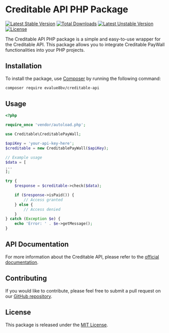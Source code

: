 # Creditable API PHP Package

[![Latest Stable Version](https://poser.pugx.org/evalue8bv/creditable-api/v)](https://packagist.org/packages/evalue8bv/creditable-api)
[![Total Downloads](https://poser.pugx.org/evalue8bv/creditable-api/downloads)](https://packagist.org/packages/evalue8bv/creditable-api)
[![Latest Unstable Version](https://poser.pugx.org/evalue8bv/creditable-api/v/unstable)](https://packagist.org/packages/evalue8bv/creditable-api)
[![License](https://poser.pugx.org/evalue8bv/creditable-api/license)](https://packagist.org/packages/evalue8bv/creditable-api)

The Creditable API PHP package is a simple and easy-to-use wrapper for the Creditable API. This package allows you to integrate Creditable PayWall functionalities into your PHP projects.

## Installation

To install the package, use [Composer](https://getcomposer.org/) by running the following command:

```sh
composer require evalue8bv/creditable-api
```

## Usage

```php
<?php

require_once 'vendor/autoload.php';

use Creditable\CreditablePayWall;

$apiKey = 'your-api-key-here';
$creditable = new CreditablePayWall($apiKey);

// Example usage
$data = [
...
];

try {
    $response = $creditable->check($data);

    if ($response->isPaid()) {
        // Access granted
    } else {
        // Access denied
    }
} catch (Exception $e) {
    echo 'Error: ' . $e->getMessage();
}

```

## API Documentation

For more information about the Creditable API, please refer to the [official documentation](https://api.creditable.news/docs/).

## Contributing

If you would like to contribute, please feel free to submit a pull request on our [GitHub repository](https://github.com/eValue8bv/creditable-api).

## License

This package is released under the [MIT License](https://opensource.org/licenses/MIT).
```
